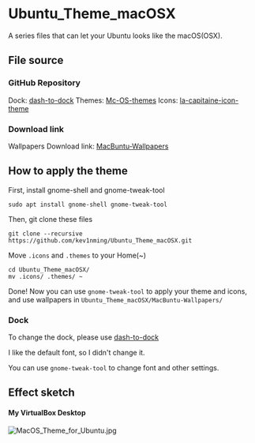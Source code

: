 # Ubuntu_Theme_macOSX 
A series files that can let your Ubuntu looks like the macOS(OSX).

## File source
### GitHub Repository
Dock: [dash-to-dock](https://github.com/micheleg/dash-to-dock) 
Themes: [Mc-OS-themes](https://github.com/paullinuxthemer/Mc-OS-themes)
Icons: [la-capitaine-icon-theme](https://github.com/keeferrourke/la-capitaine-icon-theme/) 
### Download link
Wallpapers Download link: [MacBuntu-Wallpapers](http://drive.noobslab.com/data/Mac/MacBuntu-Wallpapers.zip)

## How to apply the theme
First, install gnome-shell and gnome-tweak-tool

```shell
sudo apt install gnome-shell gnome-tweak-tool
```

Then, git clone these files

```shell
git clone --recursive https://github.com/kev1nming/Ubuntu_Theme_macOSX.git
```

Move `.icons` and `.themes` to your Home(~)

``` shell
cd Ubuntu_Theme_macOSX/
mv .icons/ .themes/ ~
```

Done! Now you can use `gnome-tweak-tool` to apply your theme and icons, and use wallpapers in `Ubuntu_Theme_macOSX/MacBuntu-Wallpapers/`

### Dock

To change the dock, please use [dash-to-dock](https://github.com/micheleg/dash-to-dock)

I like the default font, so I didn't change it.

You can use `gnome-tweak-tool` to change font and other settings.

## Effect sketch
#### My VirtualBox Desktop
![MacOS_Theme_for_Ubuntu.jpg](https://i.loli.net/2018/08/17/5b767c7325629.jpg)
